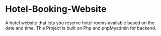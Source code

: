 # Hotel-Booking-Website
A hotel website that lets you reserve hotel rooms available based on the date and time.
This Project is built on Php and phpMyadmin for backend.
